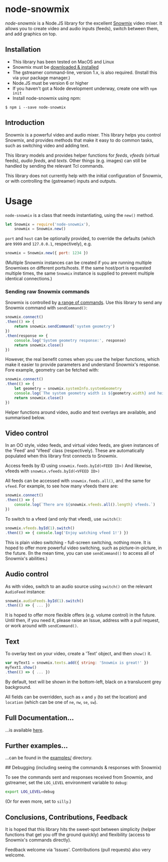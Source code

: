 # node-snowmix

*node-snowmix* is a Node.JS library for the excellent [Snowmix](http://snowmix.sourceforge.net/) video mixer. It allows you to create video and audio inputs (feeds), switch between them, and add graphics on top.

## Installation

* This library has been tested on MacOS and Linux
* Snowmix must be [downloaded & installed](http://snowmix.sourceforge.net/Intro/compileandinstall.html)
* The gstreamer command-line, version 1.x, is also required. (Install this via your package manager.)
* Node.JS must be version 6 or higher
* If you haven't got a Node development underway, create one with `npm init`
* Install node-snowmix using npm:

```shell
$ npm i --save node-snowmix
```

## Introduction

Snowmix is a powerful video and audio mixer. This library helps you control Snowmix, and provides methods that make it easy to do common tasks, such as switching video and adding text.

This library models and provides helper functions for *feeds*, *vfeeds* (virtual feeds), *audio feeds*, and *texts*. Other things (e.g. images) can still be handled by sending the relevant Tcl commands.

This library does not currently help with the initial configuration of Snowmix, or with controlling the (gstreamer) inputs and outputs.

# Usage

`node-snowmix` is a class that needs instantiating, using the `new()` method.

```js
let Snowmix = require('node-snowmix'),
    snowmix = Snowmix.new()
```

`port` and `host` can be optionally provided, to override the defaults (which are `9999` and `127.0.0.1`, respectively), e.g.

```js
snowmix = Snowmix.new({ port: 1234 })
```

(Multiple Snowmix instances can be created if you are running multiple Snowmixes on different ports/hosts. If the same host/port is requested multiple times, the same `Snowmix` instance is supplied to prevent multiple identical connections.)

### Sending raw Snowmix commands

Snowmix is controlled by [a range of commands](http://snowmix.sourceforge.net/Documentation/reserved.html).
Use this library to send any Snowmix command with `sendCommand()`:

```js
snowmix.connect()
.then(() => {
    return snowmix.sendCommand('system geometry')
})
.then(response => {
    console.log('System geometry response:', response)
    return snowmix.close()
})
```

However, the real benefit comes when you use the helper functions, which make it easier to provide parameters and understand Snowmix's response. Fore example, geometry can be fetched with:

```js
snowmix.connect()
.then(() => {
    let geometry = snowmix.systemInfo.systemGeometry
    console.log(`The system geometry width is ${geometry.width} and height is ${geometry.height}`)
    return snowmix.close()
})
```

Helper functions around video, audio and text overlays are available, and summarised below.

## Video control

In an OO style, video feeds, and virtual video feeds, are given instances of the 'Feed' and 'Vfeed' class (respectively).
These are automatically populated when this library first connects to Snowmix.

Access feeds by ID using `snowmix.feeds.byId(<FEED ID>)`
And likewise, vfeeds with `snowmix.vfeeds.byId(<VFEED ID>)`

All feeds can be accessed with `snowmix.feeds.all()`, and the same for `vfeed`. For example, to see how many vfeeds there are:

```js
snowmix.connect()
.then(() => {
    console.log(`There are ${snowmix.vfeeds.all().length} vfeeds.`)
})
```

To switch to a vfeed (and only that vfeed), use `switch()`:

```js
snowmix.vfeeds.byId(1).switch()
.then(() => { console.log('Enjoy watching vfeed 1!') })
```

This is plain video switching - full-screen switching, nothing more.
It is hoped to offer more powerful video switching, such as picture-in-picture, in the future.
(In the mean time, you can use `sendCommand()` to access all of Snowmix's abilities.)

## Audio control

As with video, switch to an audio source using `switch()` on the relevant `AudioFeed` instance:

```js
snowmix.audioFeeds.byId(1).switch()
.then(() => { ... })
```

It is hoped to offer more flexible offers (e.g. volume control) in the future. Until then, if you need it, please raise an Issue, address with a pull request, or work around with `sendCommand()`.

## Text

To overlay text on your video, create a 'Text' object, and then `show()` it.

```js
var myText1 = snowmix.texts.add({ string: 'Snowmix is great!' })
myText1.show()
.then(() => { ... })
```

By default, text will be shown in the bottom-left, black on a translucent grey background.

All fields can be overridden, such as `x` and `y` (to set the location) and `location` (which can be one of `ne`, `nw`, `se`, ```sw```).

## Full Documentation...

...is available [here](./doc#classes).

## Further examples...

...can be found in the [examples/](./examples/) directory.

## Debugging (including seeing the commands & responses with Snowmix)

To see the commands sent and responses received from Snowmix, and gstreamer, set the ```LOG_LEVEL``` environment variable to ```debug```:

```bash
export LOG_LEVEL=debug
```

(Or for even more, set to `silly`.)

## Conclusions, Contributions, Feedback

It is hoped that this library hits the sweet-spot between simplicity (helper functions that get you off the ground quickly) and flexibility (access to Snowmix's commands directly).

Feedback welcome via 'Issues'. Contributions (pull requests) also very welcome.
